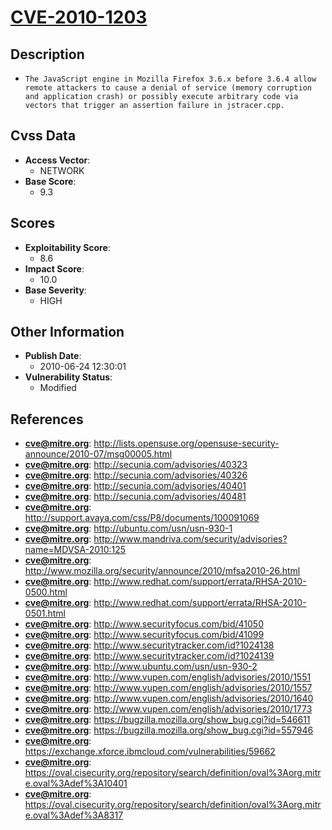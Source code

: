 
# [CVE-2010-1203](https://cve.mitre.org/cgi-bin/cvename.cgi?name=CVE-2010-1203)

## Description

- `The JavaScript engine in Mozilla Firefox 3.6.x before 3.6.4 allow remote attackers to cause a denial of service (memory corruption and application crash) or possibly execute arbitrary code via vectors that trigger an assertion failure in jstracer.cpp.`

## Cvss Data

- **Access Vector**:
  - NETWORK
- **Base Score**:
  - 9.3

## Scores

- **Exploitability Score**:
  - 8.6
- **Impact Score**:
  - 10.0
- **Base Severity**:
  - HIGH

## Other Information

- **Publish Date**:
  - 2010-06-24 12:30:01
- **Vulnerability Status**:
  - Modified

## References

- **cve@mitre.org**: http://lists.opensuse.org/opensuse-security-announce/2010-07/msg00005.html
- **cve@mitre.org**: http://secunia.com/advisories/40323
- **cve@mitre.org**: http://secunia.com/advisories/40326
- **cve@mitre.org**: http://secunia.com/advisories/40401
- **cve@mitre.org**: http://secunia.com/advisories/40481
- **cve@mitre.org**: http://support.avaya.com/css/P8/documents/100091069
- **cve@mitre.org**: http://ubuntu.com/usn/usn-930-1
- **cve@mitre.org**: http://www.mandriva.com/security/advisories?name=MDVSA-2010:125
- **cve@mitre.org**: http://www.mozilla.org/security/announce/2010/mfsa2010-26.html
- **cve@mitre.org**: http://www.redhat.com/support/errata/RHSA-2010-0500.html
- **cve@mitre.org**: http://www.redhat.com/support/errata/RHSA-2010-0501.html
- **cve@mitre.org**: http://www.securityfocus.com/bid/41050
- **cve@mitre.org**: http://www.securityfocus.com/bid/41099
- **cve@mitre.org**: http://www.securitytracker.com/id?1024138
- **cve@mitre.org**: http://www.securitytracker.com/id?1024139
- **cve@mitre.org**: http://www.ubuntu.com/usn/usn-930-2
- **cve@mitre.org**: http://www.vupen.com/english/advisories/2010/1551
- **cve@mitre.org**: http://www.vupen.com/english/advisories/2010/1557
- **cve@mitre.org**: http://www.vupen.com/english/advisories/2010/1640
- **cve@mitre.org**: http://www.vupen.com/english/advisories/2010/1773
- **cve@mitre.org**: https://bugzilla.mozilla.org/show_bug.cgi?id=546611
- **cve@mitre.org**: https://bugzilla.mozilla.org/show_bug.cgi?id=557946
- **cve@mitre.org**: https://exchange.xforce.ibmcloud.com/vulnerabilities/59662
- **cve@mitre.org**: https://oval.cisecurity.org/repository/search/definition/oval%3Aorg.mitre.oval%3Adef%3A10401
- **cve@mitre.org**: https://oval.cisecurity.org/repository/search/definition/oval%3Aorg.mitre.oval%3Adef%3A8317
